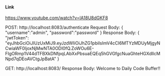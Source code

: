 #### Link

https://www.youtube.com/watch?v=lA18U8dGKF8

POST:
http://localhost:8083/authenticate
Request Body:
{
	"username":"admin",
	"password":"password"
}
Response Body:
{
    "jwtToken": "eyJhbGciOiJIUzUxMiJ9.eyJzdWIiOiJhZG1pbiIsImV4cCI6MTYzMDUyMjgyNCwiaWF0IjoxNjMwNTA0ODI0fQ.ZoWOu6E-FIgORmp1V44dTFBXkDNfpqLAbXxPbsuaEQEq5hGVGfgcNuaGhteHGXdllcMNpd7qDEoAVCtgJpBatA"
}

GET:
http://localhost:8083/
Response Body:
Welcome to Daily Code Buffer!!